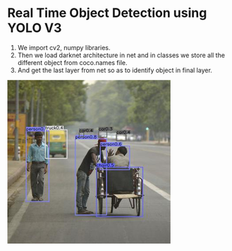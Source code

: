 # Real Time Object Detection using YOLO V3

1. We import cv2, numpy libraries. 
2. Then we load darknet architecture in net and in classes we store all the different object from coco.names file.
3. And get the last layer from net so as to identify object in final layer.

![](output.jpg)

